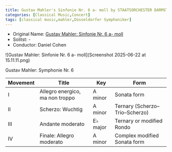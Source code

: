 ```yaml
---
title: Gustav Mahler's Sinfonie Nr. 6 a- moll by STAATSORCHESTER DARMSTADT
categories: [Classical Music,Concert]
tags: [classical music,mahler,Düsseldorfer Symphoniker]
---
```


- Original Name: [Gustav Mahler: Sinfonie Nr. 6 a- moll](https://www.concerti.de/termine/mahler-sinfonie-nr-6-a-moll-staatstheater-darmstadt-423673/)
- Solitst: -
- Conductor: Daniel Cohen

![Gustav Mahler: Sinfonie Nr. 6 a- moll](Screenshot 2025-06-22 at 15.11.11.png)

Gustav Mahler: Symphonie Nr. 6

| Movement | Title                          | Key       | Form                           |
|----------|--------------------------------|-----------|--------------------------------|
| I        | Allegro energico, ma non troppo| A minor   | Sonata form                    |
| II       | Scherzo: Wuchtig               | A minor   | Ternary (Scherzo–Trio–Scherzo) |
| III      | Andante moderato               | E♭ major  | Ternary or modified Rondo      |
| IV       | Finale: Allegro moderato       | A minor   | Complex modified Sonata form   |

